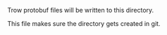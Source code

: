 Trow protobuf files will be written to this directory.

This file makes sure the directory gets created in git.
